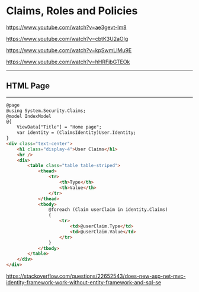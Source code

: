 # Claims, Roles and Policies

https://www.youtube.com/watch?v=ae3gevt-Im8

https://www.youtube.com/watch?v=cbtK3U2aOlg

https://www.youtube.com/watch?v=kpSwmLlMu9E

https://www.youtube.com/watch?v=hHRFjbGTEOk


---

## HTML Page
---

```html
@page
@using System.Security.Claims;
@model IndexModel
@{
    ViewData["Title"] = "Home page";
    var identity = (ClaimsIdentity)User.Identity;
}
<div class="text-center">
    <h1 class="display-4">User Claims</h1>
    <hr />
    <div>
        <table class="table table-striped">
            <thead>
                <tr>
                    <th>Type</th>
                    <th>Value</th>
                </tr>
            </thead>
            <tbody>
                @foreach (Claim userClaim in identity.Claims)
                {
                    <tr>
                        <td>@userClaim.Type</td>
                        <td>@userClaim.Value</td>
                    </tr>
                }
            </tbody>
        </table>
    </div>
</div>
```

https://stackoverflow.com/questions/22652543/does-new-asp-net-mvc-identity-framework-work-without-entity-framework-and-sql-se

